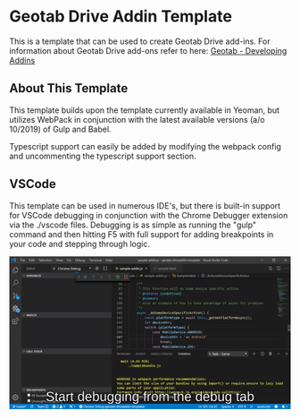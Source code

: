 # Geotab Drive Addin Template
This is a template that can be used to create Geotab Drive add-ins.  For information about Geotab Drive add-ons refer to here:
[Geotab - Developing Addins](https://geotab.github.io/sdk/software/guides/developing-addins/)

## About This Template
This template builds upon the template currently available in Yeoman, but utilizes WebPack in conjunction with the latest available versions (a/o 10/2019) of Gulp and Babel.

Typescript support can easily be added by modifying the webpack config and uncommenting the typescript support section.

## VSCode
This template can be used in numerous IDE's, but there is built-in support for VSCode debugging in conjunction with the Chrome Debugger extension via the ./vscode files.  Debugging is as simple as running the "gulp" command and then hitting F5 with full support for adding breakpoints in your code and stepping through logic.

![](docs/images/vscode_demo.gif)
